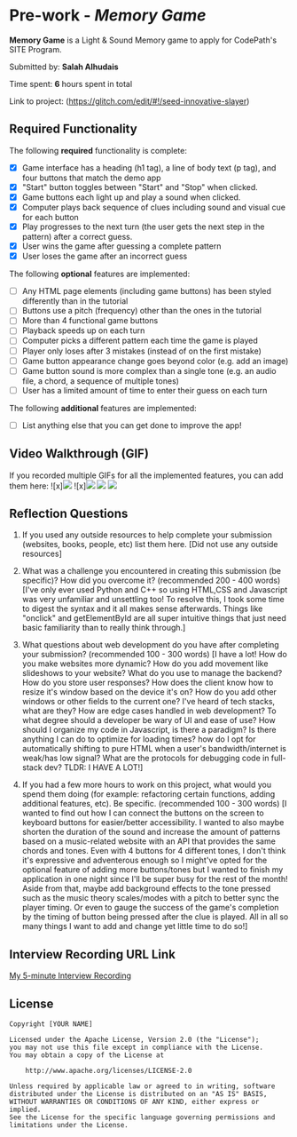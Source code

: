 # Pre-work - _Memory Game_

**Memory Game** is a Light & Sound Memory game to apply for CodePath's SITE Program.

Submitted by: **Salah Alhudais**

Time spent: **6** hours spent in total

Link to project: (https://glitch.com/edit/#!/seed-innovative-slayer)

## Required Functionality

The following **required** functionality is complete:

- [x] Game interface has a heading (h1 tag), a line of body text (p tag), and four buttons that match the demo app
- [x] "Start" button toggles between "Start" and "Stop" when clicked.
- [x] Game buttons each light up and play a sound when clicked.
- [x] Computer plays back sequence of clues including sound and visual cue for each button
- [x] Play progresses to the next turn (the user gets the next step in the pattern) after a correct guess.
- [x] User wins the game after guessing a complete pattern
- [x] User loses the game after an incorrect guess

The following **optional** features are implemented:

- [ ] Any HTML page elements (including game buttons) has been styled differently than in the tutorial
- [ ] Buttons use a pitch (frequency) other than the ones in the tutorial
- [ ] More than 4 functional game buttons
- [ ] Playback speeds up on each turn
- [ ] Computer picks a different pattern each time the game is played
- [ ] Player only loses after 3 mistakes (instead of on the first mistake)
- [ ] Game button appearance change goes beyond color (e.g. add an image)
- [ ] Game button sound is more complex than a single tone (e.g. an audio file, a chord, a sequence of multiple tones)
- [ ] User has a limited amount of time to enter their guess on each turn

The following **additional** features are implemented:

- [ ] List anything else that you can get done to improve the app!

## Video Walkthrough (GIF)

If you recorded multiple GIFs for all the implemented features, you can add them here:
![x]<img src="http://g.recordit.co/ranWda0axo.gif">
![x]<img src="http://g.recordit.co/6StUyX6U3m.gif">
![](gif3-link-here)
![](gif4-link-here)

## Reflection Questions

1. If you used any outside resources to help complete your submission (websites, books, people, etc) list them here.
   [Did not use any outside resources]

2. What was a challenge you encountered in creating this submission (be specific)? How did you overcome it? (recommended 200 - 400 words)
   [I've only ever used Python and C++ so using HTML,CSS and Javascript was very unfamiliar and unsettling too! To resolve this, I took some time to
   digest the syntax and it all makes sense afterwards. Things like "onclick" and getElementById are all super intuitive things
   that just need basic familiarity than to really think through.]

3. What questions about web development do you have after completing your submission? (recommended 100 - 300 words)
   [I have a lot! How do you make websites more dynamic? How do you add movement like slideshows to your website? What do you use to manage the backend? How do you store user responses?
   How does the client know how to resize it's window based on the device it's on? How do you add other windows or other fields to the current one? I've heard of tech stacks, what are they? How are edge cases handled
   in web development? To what degree should a developer be wary of UI and ease of use? How should I organize my code in Javascript, is there a paradigm? Is there anything I can do
   to optimize for loading times? how do I opt for automatically shifting to pure HTML when a user's bandwidth/internet is weak/has low signal? What are the protocols for debugging code in full-stack dev?
   TLDR: I HAVE A LOT!]

4. If you had a few more hours to work on this project, what would you spend them doing (for example: refactoring certain functions, adding additional features, etc). Be specific. (recommended 100 - 300 words)
   [I wanted to find out how I can connect the buttons on the screen to keyboard buttons for easier/better accessibility. I wanted to also maybe shorten the duration of the sound and increase the amount of patterns based on
   a music-related website with an API that provides the same chords and tones. Even with 4 buttons for 4 different tones, I don't think it's expressive and adventerous enough so I might've opted for the optional feature of adding
   more buttons/tones but I wanted to finish my application in one night since I'll be super busy for the rest of the month! Aside from that, maybe add background effects to the tone pressed such as the music theory scales/modes with a pitch
   to better sync the player timing. Or even to gauge the success of the game's completion by the timing of button being pressed after the clue is played. All in all so many things I want to add and change yet little time to do so!]

## Interview Recording URL Link

[My 5-minute Interview Recording](https://youtu.be/8QRdnfCcxYk)

## License

    Copyright [YOUR NAME]

    Licensed under the Apache License, Version 2.0 (the "License");
    you may not use this file except in compliance with the License.
    You may obtain a copy of the License at

        http://www.apache.org/licenses/LICENSE-2.0

    Unless required by applicable law or agreed to in writing, software
    distributed under the License is distributed on an "AS IS" BASIS,
    WITHOUT WARRANTIES OR CONDITIONS OF ANY KIND, either express or implied.
    See the License for the specific language governing permissions and
    limitations under the License.
